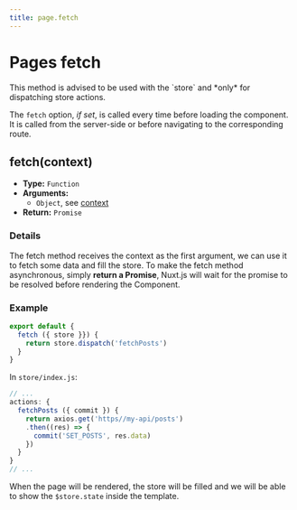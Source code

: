 ```yaml
---
title: page.fetch
---
```


# Pages fetch

<p class="info">This method is advised to be used with the `store` and *only* for dispatching store actions.</p>

The `fetch` option, *if set*, is called every time before loading the component. It is called from the server-side or before navigating to the corresponding route.

## fetch(context)

- **Type:** `Function`
- **Arguments:**
  - `Object`, see [context](/api/pages-context)
- **Return:** `Promise`

### Details

The fetch method receives the context as the first argument, we can use it to fetch some data and fill the store. To make the fetch method asynchronous, simply **return a Promise**, Nuxt.js will wait for the promise to be resolved before rendering the Component.

### Example

```js
export default {
  fetch ({ store }}) {
    return store.dispatch('fetchPosts')
  }
}
```

In `store/index.js`:

```js
// ...
actions: {
  fetchPosts ({ commit }) {
    return axios.get('https//my-api/posts')
    .then((res) => {
      commit('SET_POSTS', res.data)
    })
  }
}
// ...
```

When the page will be rendered, the store will be filled and we will be able to show the `$store.state` inside the template.
